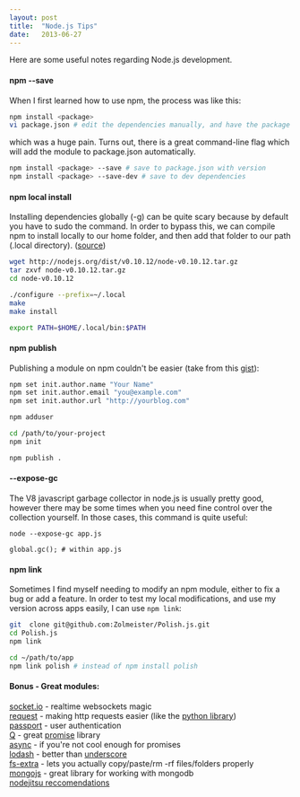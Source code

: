 ```yaml
---
layout: post
title:  "Node.js Tips"
date:   2013-06-27
---
```


Here are some useful notes regarding Node.js development.

#### npm --save
When I first learned how to use npm, the process was like this:

```bash
npm install <package>
vi package.json # edit the dependencies manually, and have the package version be '*'
```
which was a huge pain. Turns out, there is a great command-line flag which will add the module to package.json automatically.

```bash
npm install <package> --save # save to package.json with version
npm install <package> --save-dev # save to dev dependencies
```
#### npm local install
Installing dependencies globally (-g) can be quite scary because by default you have to sudo the command. In order to bypass this, we can compile npm to install locally to our home folder, and then add that folder to our path (.local directory). ([source](http://tnovelli.net/blog/blog.2011-08-27.node-npm-user-install.html))

```bash
wget http://nodejs.org/dist/v0.10.12/node-v0.10.12.tar.gz
tar zxvf node-v0.10.12.tar.gz
cd node-v0.10.12

./configure --prefix=~/.local
make
make install

export PATH=$HOME/.local/bin:$PATH
```
#### npm publish
Publishing a module on npm couldn't be easier (take from this&nbsp;[gist](https://gist.github.com/coolaj86/1318304)):

```bash
npm set init.author.name "Your Name"
npm set init.author.email "you@example.com"
npm set init.author.url "http://yourblog.com"

npm adduser

cd /path/to/your-project
npm init

npm publish .
```
#### --expose-gc</span>
The V8 javascript garbage collector in node.js is usually pretty good, however there may be some times when you need fine control over the collection yourself. In those cases, this command is quite useful:

```
node --expose-gc app.js
```

```
global.gc(); # within app.js
```
#### npm link
Sometimes I find myself needing to modify an npm module, either to fix a bug or add a feature. In order to test my local modifications, and use my version across apps easily, I can use `npm link`:

```bash
git  clone git@github.com:Zolmeister/Polish.js.git
cd Polish.js
npm link

cd ~/path/to/app
npm link polish # instead of npm install polish
```
#### Bonus - Great modules:
[socket.io](https://github.com/learnboost/socket.io/) - realtime websockets magic  
[request](https://github.com/mikeal/request)&nbsp;- making http requests easier (like the [python library](https://github.com/kennethreitz/requests))  
[passport](https://github.com/jaredhanson/passport) - user authentication  
[Q](https://github.com/kriskowal/q) - great [promise](http://blog.parse.com/2013/01/29/whats-so-great-about-javascript-promises/) library  
[async](https://github.com/caolan/async) - if you're not cool enough for promises  
[lodash](http://lodash.com/) - better than [underscore](http://underscorejs.org/)  
[fs-extra](https://github.com/jprichardson/node-fs-extra) - lets you actually copy/paste/rm -rf files/folders properly  
[mongojs](https://github.com/gett/mongojs) - great library for working with mongodb  
[nodejitsu reccomendations](http://blog.nodejitsu.com/6-must-have-nodejs-modules)</div>  
